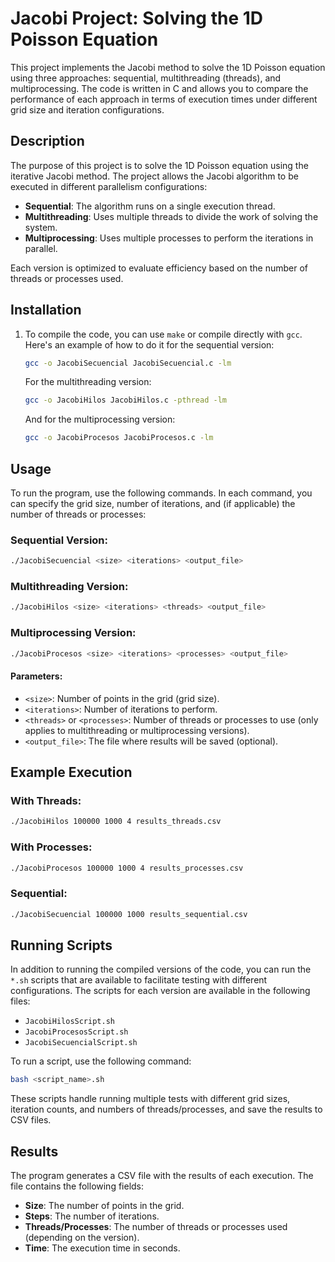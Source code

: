 
# Jacobi Project: Solving the 1D Poisson Equation

This project implements the Jacobi method to solve the 1D Poisson equation using three approaches: sequential, multithreading (threads), and multiprocessing. The code is written in C and allows you to compare the performance of each approach in terms of execution times under different grid size and iteration configurations.

## Description

The purpose of this project is to solve the 1D Poisson equation using the iterative Jacobi method. The project allows the Jacobi algorithm to be executed in different parallelism configurations:

- **Sequential**: The algorithm runs on a single execution thread.
- **Multithreading**: Uses multiple threads to divide the work of solving the system.
- **Multiprocessing**: Uses multiple processes to perform the iterations in parallel.

Each version is optimized to evaluate efficiency based on the number of threads or processes used.

## Installation

1. To compile the code, you can use `make` or compile directly with `gcc`. Here's an example of how to do it for the sequential version:
   ```bash
   gcc -o JacobiSecuencial JacobiSecuencial.c -lm
   ```

   For the multithreading version:
   ```bash
   gcc -o JacobiHilos JacobiHilos.c -pthread -lm
   ```

   And for the multiprocessing version:
   ```bash
   gcc -o JacobiProcesos JacobiProcesos.c -lm
   ```

## Usage

To run the program, use the following commands. In each command, you can specify the grid size, number of iterations, and (if applicable) the number of threads or processes:

### Sequential Version:
```bash
./JacobiSecuencial <size> <iterations> <output_file>
```

### Multithreading Version:
```bash
./JacobiHilos <size> <iterations> <threads> <output_file>
```

### Multiprocessing Version:
```bash
./JacobiProcesos <size> <iterations> <processes> <output_file>
```

#### Parameters:
- `<size>`: Number of points in the grid (grid size).
- `<iterations>`: Number of iterations to perform.
- `<threads>` or `<processes>`: Number of threads or processes to use (only applies to multithreading or multiprocessing versions).
- `<output_file>`: The file where results will be saved (optional).

## Example Execution

### With Threads:
```bash
./JacobiHilos 100000 1000 4 results_threads.csv
```

### With Processes:
```bash
./JacobiProcesos 100000 1000 4 results_processes.csv
```

### Sequential:
```bash
./JacobiSecuencial 100000 1000 results_sequential.csv
```

## Running Scripts

In addition to running the compiled versions of the code, you can run the `*.sh` scripts that are available to facilitate testing with different configurations. The scripts for each version are available in the following files:

- `JacobiHilosScript.sh`
- `JacobiProcesosScript.sh`
- `JacobiSecuencialScript.sh`

To run a script, use the following command:

```bash
bash <script_name>.sh
```

These scripts handle running multiple tests with different grid sizes, iteration counts, and numbers of threads/processes, and save the results to CSV files.

## Results

The program generates a CSV file with the results of each execution. The file contains the following fields:

- **Size**: The number of points in the grid.
- **Steps**: The number of iterations.
- **Threads/Processes**: The number of threads or processes used (depending on the version).
- **Time**: The execution time in seconds.
